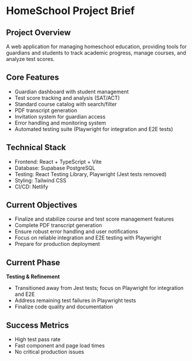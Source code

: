 # HomeSchool Project Brief

## Project Overview
A web application for managing homeschool education, providing tools for guardians and students to track academic progress, manage courses, and analyze test scores.

## Core Features
- Guardian dashboard with student management
- Test score tracking and analysis (SAT/ACT)
- Standard course catalog with search/filter
- PDF transcript generation
- Invitation system for guardian access
- Error handling and monitoring system
- Automated testing suite (Playwright for integration and E2E tests)

## Technical Stack
- Frontend: React + TypeScript + Vite
- Database: Supabase PostgreSQL
- Testing: React Testing Library, Playwright (Jest tests removed)
- Styling: Tailwind CSS
- CI/CD: Netlify

## Current Objectives
- Finalize and stabilize course and test score management features
- Complete PDF transcript generation
- Ensure robust error handling and user notifications
- Focus on reliable integration and E2E testing with Playwright
- Prepare for production deployment

## Current Phase
**Testing & Refinement**
- Transitioned away from Jest tests; focus on Playwright for integration and E2E
- Address remaining test failures in Playwright tests
- Finalize code quality and documentation

## Success Metrics
- High test pass rate
- Fast component and page load times
- No critical production issues